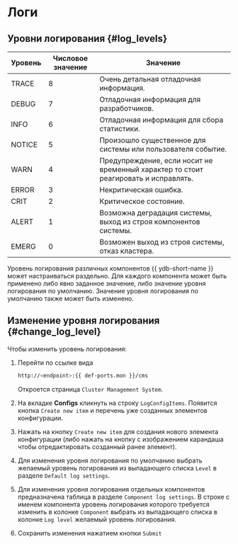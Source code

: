 # Логи

## Уровни логирования {#log_levels}

| Уровень | Числовое значение | Значение|
|---|---|---|
| TRACE | 8 |Очень детальная отладочная информация.|
| DEBUG | 7 |Отладочная информация для разработчиков.|
| INFO | 6 |Отладочная информация для сбора статистики.|
| NOTICE | 5 | Произошло существенное для системы или пользователя событие.|
| WARN | 4 | Предупреждение, если носит не временный характер то стоит реагировать и исправлять.|
| ERROR | 3 | Некритическая ошибка.|
| CRIT | 2 | Критическое состояние.|
| ALERT | 1 | Возможна деградация системы, выход из строя компонентов системы.|
| EMERG | 0 | Возможен выход из строя системы, отказ кластера.|

Уровень логирования различных компонентов {{ ydb-short-name }} может настраиваться раздельно. Для каждого компонента может быть применено либо явно заданное значение, либо значение уровня логирования по умолчанию. Значение уровня логирования по умолчанию также может быть изменено.

## Изменение уровня логирования {#change_log_level}

Чтобы изменить уровень логирования:

1. Перейти по ссылке вида

    ```bash
    http://<endpoint>:{{ def-ports.mon }}/cms
    ```

    Откроется страница `Cluster Management System`.

1. На вкладке **Configs** кликнуть на строку `LogConfigItems`. Появится кнопка `Create new item` и перечень уже созданных элементов конфигурации.
1. Нажать на кнопку `Create new item` для создания нового элемента конфигурации (либо нажать на кнопку с изображением карандаша чтобы отредактировать созданный ранее элемент).
1. Для изменения уровня логирования по умолчанию выбрать желаемый уровень логирования из выпадающего списка `Level` в разделе `Default log settings`.
1. Для изменения уровня логирования отдельных компонентов предназначена таблица в разделе `Component log settings`. В строке c именем компонента уровень логирования которого требуется изменить в колонке `Сomponent` выбрать из выпадающего списка в колонке `Log level` желаемый уровень логирования.
1. Сохранить изменения нажатием кнопки `Submit`
